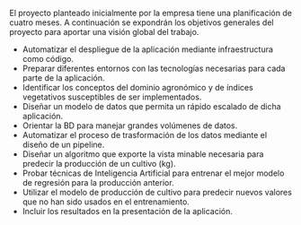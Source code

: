 El proyecto planteado inicialmente por la empresa tiene una planificación de cuatro meses.  A continuación se expondrán los objetivos generales del proyecto para aportar una visión global del trabajo.

-   Automatizar el despliegue de la aplicación mediante infraestructura como código.
-   Preparar diferentes entornos con las tecnologías necesarias para cada parte de la aplicación.
-   Identificar los conceptos del dominio agronómico y de índices vegetativos susceptibles de ser implementados.
-   Diseñar un modelo de datos que permita un rápido escalado de dicha aplicación.
-   Orientar la BD para manejar grandes volúmenes de datos.
-   Automatizar el proceso de trasformación de los datos mediante el diseño de un pipeline.
-   Diseñar un algoritmo que exporte la vista minable necesaria para predecir la producción de un cultivo (kg).
-   Probar técnicas de Inteligencia Artificial para entrenar el mejor modelo de regresión para la producción anterior.
-   Utilizar el modelo de producción de cultivo para predecir nuevos valores que no han sido usados en el entrenamiento.
-   Incluir los resultados en la presentación de la aplicación.
